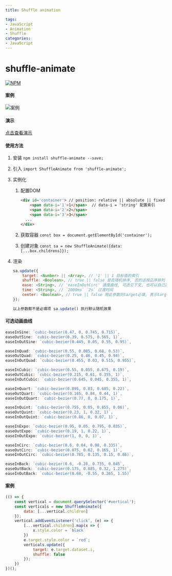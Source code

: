 ```yaml
---
title: Shuffle animation

tags:
- JavaScript
- Animation
- Shuffle
categories:
- JavaScript
---
```

# shuffle-animate

[![NPM](https://nodei.co/npm/shuffle-animate.png)](https://nodei.co/npm/shuffle-animate/)

#### 案例

![案例](https://raw.githubusercontent.com/allenpzx/shuffle-animate/master/example/example.gif)

#### 演示
[点击查看演示](https://allenpzx.github.io/shuffle-animate/example)




#### 使用方法

1. 安装 `npm install shuffle-animate --save;`

2. 引入 `import ShuffleAnimate from 'shuffle-animate';`

3. 实例化

   1. 配置DOM 

      ```html
      <div id='container'> // position: relative || absolute || fixed || sticky ......
          <span data-i='1'>1</span>  // data-i = 'string' 配置索引
          <span data-i='2'>2</span>
          <span data-i='3'>3</span>
      	...
      </div>
      ```

   2. 获取容器 `const box = document.getElementById('container');`

   3. 创建对象 `const sa = new ShuffleAnimate({data: [...box.childrens]});` 

4. 渲染

   ```javascript
   sa.update({
       target: <Number> || <Array>, // '1' || 1 目标值的索引 
       shuffle: <Boolean>, // true || false 是否随机排序, 否的话按正序排列
       ease: <String>, // 'easeInOutCirc' 速度曲线, 可选见下文, 也可以自己定制化贝塞尔曲线
       time: <String>, // `2000ms` `2s` 过渡时间
       center: <Boolean>, // true || false 用此参数则target必填, 表示target块会先过渡到容器的中点(过渡到中点的时间=time), 然后再过渡到目标位置
   });
   
   以上参数都不是必填项 sa.update() 执行默认随机效果
   ```





#### 可选动画曲线

```javascript
easeInSine: `cubic-bezier(0.47, 0, 0.745, 0.715)`,
easeOutSine: `cubic-bezier(0.39, 0.575, 0.565, 1)`,
easeInOutSine: `cubic-bezier(0.445, 0.05, 0.55, 0.95)`,

easeInQuad: `cubic-bezier(0.55, 0.085, 0.68, 0.53)`,
easeOutQuad: `cubic-bezier(0.25, 0.46, 0.45, 0.94)`,
easeInOutQuad: `cubic-bezier(0.455, 0.03, 0.515, 0.955)`,

easeInCubic: `cubic-bezier(0.55, 0.055, 0.675, 0.19)`,
easeOutCubic: `cubic-bezier(0.215, 0.61, 0.355, 1)`,
easeInOutCubic: `cubic-bezier(0.645, 0.045, 0.355, 1)`,

easeInQuart: `cubic-bezier(0.895, 0.03, 0.685, 0.22)`,
easeOutQuart: `cubic-bezier(0.165, 0.84, 0.44, 1)`,
easeInOutQuart: `cubic-bezier(0.77, 0, 0.175, 1)`,

easeInQuint: `cubic-bezier(0.755, 0.05, 0.855, 0.06)`,
easeOutQuint: `cubic-bezier(0.23, 1, 0.32, 1)`,
easeInOutQuint: `cubic-bezier(0.86, 0, 0.07, 1)`,

easeInExpo: `cubic-bezier(0.95, 0.05, 0.795, 0.035)`,
easeOutExpo: `cubic-bezier(0.19, 1, 0.22, 1)`,
easeInOutExpo: `cubic-bezier(1, 0, 0, 1)`,

easeInCirc: `cubic-bezier(0.6, 0.04, 0.98, 0.335)`,
easeOutCirc: `cubic-bezier(0.075, 0.82, 0.165, 1)`,
easeInOutCirc: `cubic-bezier(0.785, 0.135, 0.15, 0.86)`,

easeInBack: `cubic-bezier(0.6, -0.28, 0.735, 0.045`,
easeOutBack: `cubic-bezier(0.175, 0.885, 0.32, 1.275)`,
easeInOutBack: `cubic-bezier(0.68, -0.55, 0.265, 1.55)`
```

#### 案例

```javascript
(() => {
    const vertical = document.querySelector('#vertical');
    const verticals = new ShuffleAnimate({
        data: [...vertical.children]
    });
    vertical.addEventListener('click', (e) => {
        [...vertical.children].map(x => {
            x.style.color = `black`
        })
        e.target.style.color = `red`;
        verticals.update({
            target: e.target.dataset.i,
            shuffle: false
        });
    })
})();
```